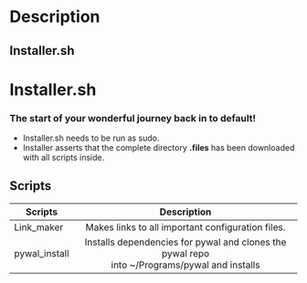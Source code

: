 # Description
## Installer.sh
# Installer.sh
### The start of your wonderful journey back in to default! 

* Installer.sh needs to be run as sudo.
* Installer asserts that the complete directory **.files** has been downloaded with all scripts inside.


## Scripts

| Scripts       | Description   | 
| ------------- |:-------------:| 
| Link_maker      | Makes links to all important configuration files. | 
| pywal_install | Installs dependencies for pywal and clones the pywal repo <br> into ~/Programs/pywal and installs | 

